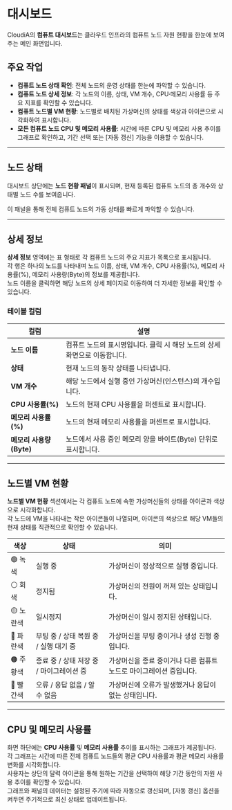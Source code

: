 # 대시보드

CloudiA의 **컴퓨트 대시보드**는 클라우드 인프라의 컴퓨트 노드 자원 현황을 한눈에 보여주는 메인 화면입니다.

## 주요 작업

- **컴퓨트 노드 상태 확인**: 전체 노드의 운영 상태를 한눈에 파악할 수 있습니다.
- **컴퓨트 노드 상세 정보**: 각 노드의 이름, 상태, VM 개수, CPU·메모리 사용률 등 주요 지표를 확인할 수 있습니다.
- **컴퓨트 노드별 VM 현황**: 노드별로 배치된 가상머신의 상태를 색상과 아이콘으로 시각화하여 표시합니다.
- **모든 컴퓨트 노드 CPU 및 메모리 사용률**: 시간에 따른 CPU 및 메모리 사용 추이를 그래프로 확인하고, 기간 선택 또는 [자동 갱신] 기능을 이용할 수 있습니다.

---

## 노드 상태

대시보드 상단에는 **노드 현황 패널**이 표시되며, 현재 등록된 컴퓨트 노드의 총 개수와 상태별 노드 수를 보여줍니다.

이 패널을 통해 전체 컴퓨트 노드의 가동 상태를 빠르게 파악할 수 있습니다.

---

## 상세 정보

**상세 정보** 영역에는 표 형태로 각 컴퓨트 노드의 주요 지표가 목록으로 표시됩니다.  
각 행은 하나의 노드를 나타내며 노드 이름, 상태, VM 개수, CPU 사용률(%), 메모리 사용률(%), 메모리 사용량(Byte)의 정보를 제공합니다.  
노드 이름을 클릭하면 해당 노드의 상세 페이지로 이동하여 더 자세한 정보를 확인할 수 있습니다.

### 테이블 컬럼

| 컬럼                   | 설명                                                                                   |
|------------------------|----------------------------------------------------------------------------------------|
| **노드 이름**          | 컴퓨트 노드의 표시명입니다. 클릭 시 해당 노드의 상세 화면으로 이동합니다.              |
| **상태**               | 현재 노드의 동작 상태를 나타냅니다.|
| **VM 개수**            | 해당 노드에서 실행 중인 가상머신(인스턴스)의 개수입니다.                               |
| **CPU 사용률(%)**      | 노드의 현재 CPU 사용률을 퍼센트로 표시합니다.                                           |
| **메모리 사용률(%)**   | 노드의 현재 메모리 사용률을 퍼센트로 표시합니다.                                        |
| **메모리 사용량(Byte)** | 노드에서 사용 중인 메모리 양을 바이트(Byte) 단위로 표시합니다.                         |

---

## 노드별 VM 현황

**노드별 VM 현황** 섹션에서는 각 컴퓨트 노드에 속한 가상머신들의 상태를 아이콘과 색상으로 시각화합니다.  
각 노드에 VM을 나타내는 작은 아이콘들이 나열되며, 아이콘의 색상으로 해당 VM들의 현재 상태를 직관적으로 확인할 수 있습니다.

| 색상     | 상태                        | 의미                                 |
| ------ | ------------------------- | ---------------------------------- |
| 🟢 녹색  | 실행 중                      | 가상머신이 정상적으로 실행 중입니다.               |
| ⚪ 회색   | 정지됨                       | 가상머신의 전원이 꺼져 있는 상태입니다.             |
| 🟡 노란색 | 일시정지                      | 가상머신이 일시 정지된 상태입니다.                |
| 🔵 파란색 | 부팅 중 / 상태 복원 중 / 실행 대기 중  | 가상머신을 부팅 중이거나 생성 진행 중입니다.          |
| 🟠 주황색 | 종료 중 / 상태 저장 중 / 마이그레이션 중 | 가상머신을 종료 중이거나 다른 컴퓨트 노드로 마이그레이션 중입니다. |
| 🔴 빨간색 | 오류 / 응답 없음 / 알 수 없음       | 가상머신에 오류가 발생했거나 응답이 없는 상태입니다.      |


---

## CPU 및 메모리 사용률

화면 하단에는 **CPU 사용률** 및 **메모리 사용률** 추이를 표시하는 그래프가 제공됩니다.  
각 그래프는 시간에 따른 전체 컴퓨트 노드들의 평균 CPU 사용률과 평균 메모리 사용률 변화를 시각화합니다.  
사용자는 상단의 달력 아이콘을 통해 원하는 기간을 선택하여 해당 기간 동안의 자원 사용 추이를 확인할 수 있습니다.  
그래프와 패널의 데이터는 설정된 주기에 따라 자동으로 갱신되며, [자동 갱신] 옵션을 켜두면 주기적으로 최신 상태로 업데이트됩니다.
